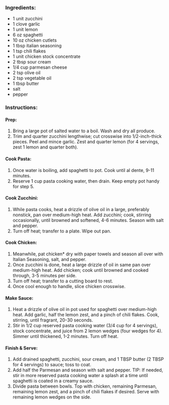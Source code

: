 ### Ingredients:
- 1 unit zucchini
- 1 clove garlic
- 1 unit lemon
- 6 oz spaghetti
- 10 oz chicken cutlets
- 1 tbsp italian seasoning
- 1 tsp chili flakes
- 1 unit chicken stock concentrate
- 2 tbsp sour cream
- 1/4 cup parmesan cheese
- 2 tsp olive oil
- 2 tsp vegetable oil
- 1 tbsp butter
- salt
- pepper

### Instructions:
#### Prep:
1. Bring a large pot of salted water to a boil. Wash and dry all produce.
2. Trim and quarter zucchini lengthwise; cut crosswise into 1/2-inch-thick pieces. Peel and mince garlic. Zest and quarter lemon (for 4 servings, zest 1 lemon and quarter both).

#### Cook Pasta:
1. Once water is boiling, add spaghetti to pot. Cook until al dente, 9-11 minutes.
2. Reserve 1 cup pasta cooking water, then drain. Keep empty pot handy for step 5.

#### Cook Zucchini:
1. While pasta cooks, heat a drizzle of olive oil in a large, preferably nonstick, pan over medium-high heat. Add zucchini; cook, stirring occasionally, until browned and softened, 4-6 minutes. Season with salt and pepper.
2. Turn off heat; transfer to a plate. Wipe out pan.

#### Cook Chicken:
1. Meanwhile, pat chicken* dry with paper towels and season all over with Italian Seasoning, salt, and pepper.
2. Once zucchini is done, heat a large drizzle of oil in same pan over medium-high heat. Add chicken; cook until browned and cooked through, 3-5 minutes per side.
3. Turn off heat; transfer to a cutting board to rest.
4. Once cool enough to handle, slice chicken crosswise.

#### Make Sauce:
1. Heat a drizzle of olive oil in pot used for spaghetti over medium-high heat. Add garlic, half the lemon zest, and a pinch of chili flakes. Cook, stirring, until fragrant, 20-30 seconds.
2. Stir in 1/2 cup reserved pasta cooking water (3/4 cup for 4 servings), stock concentrate, and juice from 2 lemon wedges (four wedges for 4). Simmer until thickened, 1-2 minutes. Turn off heat.

#### Finish & Serve:
1. Add drained spaghetti, zucchini, sour cream, and 1 TBSP butter (2 TBSP for 4 servings) to sauce; toss to coat.
2. Add half the Parmesan and season with salt and pepper. TIP: If needed, stir in more reserved pasta cooking water a splash at a time until spaghetti is coated in a creamy sauce.
3. Divide pasta between bowls. Top with chicken, remaining Parmesan, remaining lemon zest, and a pinch of chili flakes if desired. Serve with remaining lemon wedges on the side.
